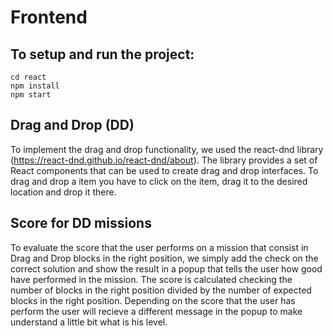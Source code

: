 # Frontend

## To setup and run the project:
```
cd react
npm install
npm start
```

## Drag and Drop (DD)

To implement the drag and drop functionality, we used the react-dnd library (https://react-dnd.github.io/react-dnd/about).
The library provides a set of React components that can be used to create drag and drop interfaces. 
To drag and drop a item you have to click on the item, drag it to the desired location and drop it there.

## Score for DD missions

To evaluate the score that the user performs on a mission that consist in Drag and Drop blocks in the right position, we simply add the check on the correct solution and show the result in a popup that tells the user how good have performed in the mission. The score is calculated checking the number of blocks in the right position divided by the number of expected blocks in the right position. Depending on the score that the user has perform the user will recieve a different message in the popup to make understand a little bit what is his level.